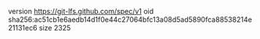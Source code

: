 version https://git-lfs.github.com/spec/v1
oid sha256:ac51cb1e6aedb14d1f0e44c27064bfc13a08d5ad5890fca88538214e21131ec6
size 2325
